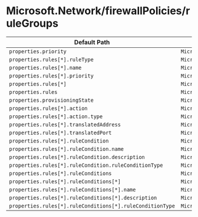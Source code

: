 # Microsoft.Network/firewallPolicies/ruleGroups

| Default Path | Alias |
|---|---|
| `properties.priority` | `Microsoft.Network/firewallPolicies/ruleGroups/priority` |
| `properties.rules[*].ruleType` | `Microsoft.Network/firewallPolicies/ruleGroups/rules[*].ruleType` |
| `properties.rules[*].name` | `Microsoft.Network/firewallPolicies/ruleGroups/rules[*].name` |
| `properties.rules[*].priority` | `Microsoft.Network/firewallPolicies/ruleGroups/rules[*].priority` |
| `properties.rules[*]` | `Microsoft.Network/firewallPolicies/ruleGroups/rules[*]` |
| `properties.rules` | `Microsoft.Network/firewallPolicies/ruleGroups/rules` |
| `properties.provisioningState` | `Microsoft.Network/firewallPolicies/ruleGroups/provisioningState` |
| `properties.rules[*].action` | `Microsoft.Network/firewallPolicies/ruleGroups/rules[*].FirewallPolicyNatRule.action` |
| `properties.rules[*].action.type` | `Microsoft.Network/firewallPolicies/ruleGroups/rules[*].FirewallPolicyNatRule.action.type` |
| `properties.rules[*].translatedAddress` | `Microsoft.Network/firewallPolicies/ruleGroups/rules[*].FirewallPolicyNatRule.translatedAddress` |
| `properties.rules[*].translatedPort` | `Microsoft.Network/firewallPolicies/ruleGroups/rules[*].FirewallPolicyNatRule.translatedPort` |
| `properties.rules[*].ruleCondition` | `Microsoft.Network/firewallPolicies/ruleGroups/rules[*].FirewallPolicyNatRule.ruleCondition` |
| `properties.rules[*].ruleCondition.name` | `Microsoft.Network/firewallPolicies/ruleGroups/rules[*].FirewallPolicyNatRule.ruleCondition.name` |
| `properties.rules[*].ruleCondition.description` | `Microsoft.Network/firewallPolicies/ruleGroups/rules[*].FirewallPolicyNatRule.ruleCondition.description` |
| `properties.rules[*].ruleCondition.ruleConditionType` | `Microsoft.Network/firewallPolicies/ruleGroups/rules[*].FirewallPolicyNatRule.ruleCondition.ruleConditionType` |
| `properties.rules[*].ruleConditions` | `Microsoft.Network/firewallPolicies/ruleGroups/rules[*].FirewallPolicyFilterRule.ruleConditions` |
| `properties.rules[*].ruleConditions[*]` | `Microsoft.Network/firewallPolicies/ruleGroups/rules[*].FirewallPolicyFilterRule.ruleConditions[*]` |
| `properties.rules[*].ruleConditions[*].name` | `Microsoft.Network/firewallPolicies/ruleGroups/rules[*].FirewallPolicyFilterRule.ruleConditions[*].name` |
| `properties.rules[*].ruleConditions[*].description` | `Microsoft.Network/firewallPolicies/ruleGroups/rules[*].FirewallPolicyFilterRule.ruleConditions[*].description` |
| `properties.rules[*].ruleConditions[*].ruleConditionType` | `Microsoft.Network/firewallPolicies/ruleGroups/rules[*].FirewallPolicyFilterRule.ruleConditions[*].ruleConditionType` |

